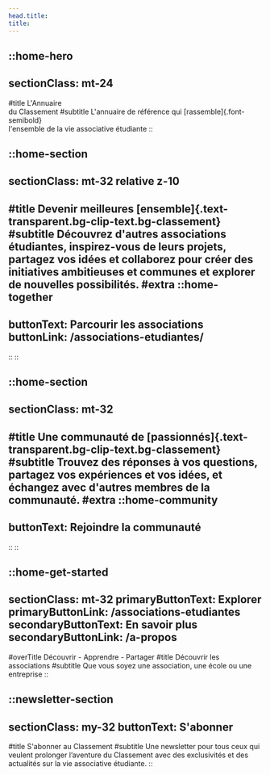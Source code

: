 ```yaml
---
head.title: 
title:
---
```



::home-hero
---
sectionClass: mt-24
---
#title
L'Annuaire <br />
du Classement
#subtitle
L'annuaire de référence qui [rassemble]{.font-semibold} <br />
l'ensemble de la vie associative étudiante
::

::home-section
---
sectionClass: mt-32 relative z-10
---
#title
Devenir meilleures [ensemble]{.text-transparent.bg-clip-text.bg-classement}
#subtitle
Découvrez d'autres associations étudiantes, inspirez-vous de leurs projets, partagez vos idées et collaborez pour créer des initiatives ambitieuses et communes et explorer de nouvelles possibilités.
#extra
  ::home-together
  ---
  buttonText: Parcourir les associations
  buttonLink: /associations-etudiantes/
  ---
  ::
::

::home-section
---
sectionClass: mt-32
---
#title
Une communauté de [passionnés]{.text-transparent.bg-clip-text.bg-classement}
#subtitle
Trouvez des réponses à vos questions, partagez vos expériences et vos idées, et échangez avec d'autres membres de la communauté.
#extra
  ::home-community
  ---
  buttonText: Rejoindre la communauté
  ---
  ::
::

::home-get-started
---
sectionClass: mt-32
primaryButtonText: Explorer
primaryButtonLink: /associations-etudiantes
secondaryButtonText: En savoir plus
secondaryButtonLink: /a-propos
---
#overTitle
Découvrir - Apprendre - Partager
#title
Découvrir les associations
#subtitle
Que vous soyez une association, une école ou une entreprise
::

::newsletter-section
---
sectionClass: my-32
buttonText: S'abonner
---
#title
S'abonner au Classement
#subtitle
Une newsletter pour tous ceux qui veulent prolonger l’aventure du Classement avec des exclusivités et des actualités sur la vie associative étudiante.
::
